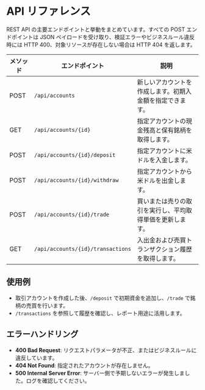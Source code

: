 # API リファレンス

REST API の主要エンドポイントと挙動をまとめています。すべての POST エンドポイントは JSON ペイロードを受け取り、検証エラーやビジネスルール違反時には HTTP 400、対象リソースが存在しない場合は HTTP 404 を返します。

| メソッド | エンドポイント | 説明 |
| --- | --- | --- |
| POST | `/api/accounts` | 新しいアカウントを作成します。初期入金額を指定できます。 |
| GET | `/api/accounts/{id}` | 指定アカウントの現金残高と保有銘柄を取得します。 |
| POST | `/api/accounts/{id}/deposit` | 指定アカウントに米ドルを入金します。 |
| POST | `/api/accounts/{id}/withdraw` | 指定アカウントから米ドルを出金します。 |
| POST | `/api/accounts/{id}/trade` | 買いまたは売りの取引を実行し、平均取得単価を更新します。 |
| GET | `/api/accounts/{id}/transactions` | 入出金および売買トランザクション履歴を取得します。 |

## 使用例
- 取引アカウントを作成した後、`/deposit` で初期資金を追加し、`/trade` で銘柄の売買を行います。
- `/transactions` を参照して履歴を確認し、レポート用途に活用します。

## エラーハンドリング
- **400 Bad Request**: リクエストパラメータが不正、またはビジネスルールに違反しています。
- **404 Not Found**: 指定されたアカウントが存在しません。
- **500 Internal Server Error**: サーバー側で予期しないエラーが発生しました。ログを確認してください。

